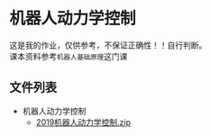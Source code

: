 # 机器人动力学控制
这是我的作业，仅供参考，不保证正确性！！自行判断。  
课本资料参考`机器人基础原理`这门课

## 文件列表

- 机器人动力学控制
    - [2019机器人动力学控制.zip](https://github.com/mywisdomfly/NEU-RSE-Courses/raw/master/机器人动力学控制/2019机器人动力学控制.zip)
